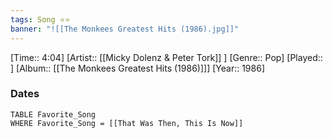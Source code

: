 ```yaml
---
tags: Song ⭐⭐ 
banner: "![[The Monkees Greatest Hits (1986).jpg]]"
---
```

[Time:: 4:04]
[Artist:: [[Micky Dolenz & Peter Tork]] ]
[Genre:: Pop]
[Played:: ]
[Album:: [[The Monkees Greatest Hits (1986)]]]
[Year:: 1986]
### Dates
````dataview
TABLE Favorite_Song
WHERE Favorite_Song = [[That Was Then, This Is Now]]
````